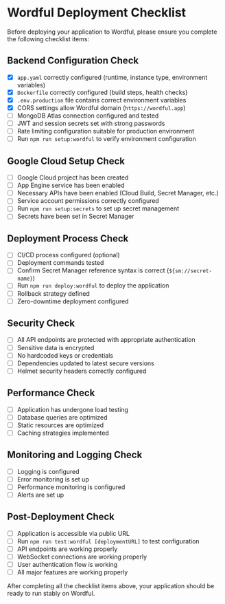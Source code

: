 # Wordful Deployment Checklist

Before deploying your application to Wordful, please ensure you complete the following checklist items:

## Backend Configuration Check

- [x] `app.yaml` correctly configured (runtime, instance type, environment variables)
- [x] `Dockerfile` correctly configured (build steps, health checks)
- [x] `.env.production` file contains correct environment variables
- [x] CORS settings allow Wordful domain (`https://wordful.app`)
- [ ] MongoDB Atlas connection configured and tested
- [ ] JWT and session secrets set with strong passwords
- [ ] Rate limiting configuration suitable for production environment
- [ ] Run `npm run setup:wordful` to verify environment configuration

## Google Cloud Setup Check

- [ ] Google Cloud project has been created
- [ ] App Engine service has been enabled
- [ ] Necessary APIs have been enabled (Cloud Build, Secret Manager, etc.)
- [ ] Service account permissions correctly configured
- [ ] Run `npm run setup:secrets` to set up secret management
- [ ] Secrets have been set in Secret Manager

## Deployment Process Check

- [ ] CI/CD process configured (optional)
- [ ] Deployment commands tested
- [ ] Confirm Secret Manager reference syntax is correct (`${sm://secret-name}`)
- [ ] Run `npm run deploy:wordful` to deploy the application
- [ ] Rollback strategy defined
- [ ] Zero-downtime deployment configured

## Security Check

- [ ] All API endpoints are protected with appropriate authentication
- [ ] Sensitive data is encrypted
- [ ] No hardcoded keys or credentials
- [ ] Dependencies updated to latest secure versions
- [ ] Helmet security headers correctly configured

## Performance Check

- [ ] Application has undergone load testing
- [ ] Database queries are optimized
- [ ] Static resources are optimized
- [ ] Caching strategies implemented

## Monitoring and Logging Check

- [ ] Logging is configured
- [ ] Error monitoring is set up
- [ ] Performance monitoring is configured
- [ ] Alerts are set up

## Post-Deployment Check

- [ ] Application is accessible via public URL
- [ ] Run `npm run test:wordful [deploymentURL]` to test configuration
- [ ] API endpoints are working properly
- [ ] WebSocket connections are working properly
- [ ] User authentication flow is working
- [ ] All major features are working properly

After completing all the checklist items above, your application should be ready to run stably on Wordful.